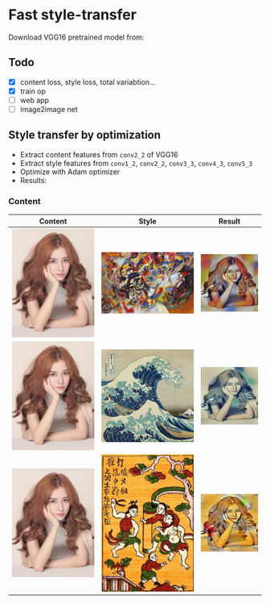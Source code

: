 Fast style-transfer
==================

Download VGG16 pretrained model from:

## Todo

* [x] content loss, style loss, total variabtion...
* [x] train op
* [ ] web app
* [ ] image2image net

## Style transfer by optimization

* Extract content features from `conv2_2` of VGG16
* Extract style features from `conv1_2`, `conv2_2`,
                  `conv3_3`, `conv4_3`,
                  `conv5_3`
* Optimize with Adam optimizer
* Results:

### Content

Content | Style | Result
------------ | ------------- | -------------
![](images/chipu8.jpg) | ![](images/composition_vii.jpg) | ![](images/chipu_compo.jpg)
![](images/chipu8.jpg) | ![](images/wave.jpg) | ![](images/chipu_wave.jpg)
![](images/chipu8.jpg) | ![](images/danh-ghen-1.jpg) | ![](images/chipu.jpg)

